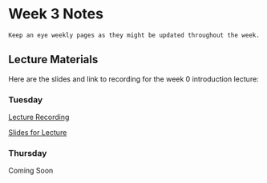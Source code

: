 Week 3 Notes
============================

```{note}
Keep an eye weekly pages as they might be updated throughout the week.
```

## Lecture Materials

Here are the slides and link to recording for the week 0 introduction lecture:




### Tuesday

[Lecture Recording]()

<a href="../resources/10-17-23-data_visualization.pdf" >Slides for Lecture</a>



### Thursday

Coming Soon
